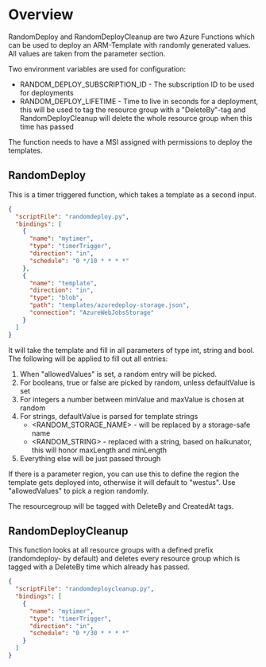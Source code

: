 # Overview

RandomDeploy and RandomDeployCleanup are two Azure Functions which can be used to deploy an ARM-Template with randomly generated values.
All values are taken from the parameter section.

Two environment variables are used for configuration:
- RANDOM_DEPLOY_SUBSCRIPTION_ID - The subscription ID to be used for deployments
- RANDOM_DEPLOY_LIFETIME - Time to live in seconds for a deployment, this will be used to tag the resource group with a "DeleteBy"-tag and RandomDeployCleanup will delete the whole resource group when this time has passed

The function needs to have a MSI assigned with permissions to deploy the templates. 

## RandomDeploy
This is a timer triggered function, which takes a template as a second input.

```json
{
  "scriptFile": "randomdeploy.py",
  "bindings": [
    {
      "name": "mytimer",
      "type": "timerTrigger",
      "direction": "in",
      "schedule": "0 */10 * * * *"
    },
    {
      "name": "template",
      "direction": "in",
      "type": "blob",
      "path": "templates/azuredeploy-storage.json",
      "connection": "AzureWebJobsStorage"
    }
  ]
}
```
It will take the template and fill in all parameters of type int, string and bool.
The following will be applied to fill out all entries:
1. When "allowedValues" is set, a random entry will be picked.
2. For booleans, true or false are picked by random, unless defaultValue is set
3. For integers a number between minValue and maxValue is chosen at random
4. For strings, defaultValue is parsed for template strings
    * <RANDOM_STORAGE_NAME> - will be replaced by a storage-safe name
    * <RANDOM_STRING> - replaced with a string, based on haikunator, this will honor maxLength and minLength
5. Everything else will be just passed through

If there is a parameter region, you can use this to define the region the template gets deployed into, otherwise it will default to "westus". Use "allowedValues" to pick a region randomly.

The resourcegroup will be tagged with DeleteBy and CreatedAt tags.

## RandomDeployCleanup

This function looks at all resource groups with a defined prefix (randomdeploy- by default) and deletes every resource group which is tagged with a DeleteBy time which already has passed.

```json
{
  "scriptFile": "randomdeploycleanup.py",
  "bindings": [
    {
      "name": "mytimer",
      "type": "timerTrigger",
      "direction": "in",
      "schedule": "0 */30 * * * *"
    }
  ]
}
```